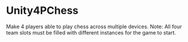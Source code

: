 # Unity4PChess
 Make 4 players able to play chess across multiple devices. Note: All four team slots must be filled with different instances for the game to start.
